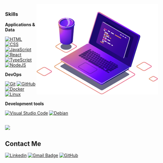 <img src="computer-illustration.png" alt="ilustração de um computador" min-width="400px" max-width="400px" width="400px" align="right">


<h3>Skills</h3>

**Applications & Data**

[![HTML](https://img.shields.io/badge/HTML-%23E34F26.svg?logo=html5&logoColor=white)](#)
[![CSS](https://img.shields.io/badge/CSS-1572B6?logo=css3&logoColor=fff)](#)
[![JavaScript](https://img.shields.io/badge/JavaScript-F7DF1E?logo=javascript&logoColor=000)](#)
[![React](https://img.shields.io/badge/React-%2320232a.svg?logo=react&logoColor=%2361DAFB)](#)
[![TypeScript](https://img.shields.io/badge/TypeScript-3178C6?logo=typescript&logoColor=fff)](#)
[![NodeJS](https://img.shields.io/badge/Node.js-6DA55F?logo=node.js&logoColor=white)](#)



**DevOps**

[![Git](https://img.shields.io/badge/Git-F05032?logo=git&logoColor=fff)](#)
[![GitHub](https://img.shields.io/badge/GitHub-%23121011.svg?logo=github&logoColor=white)](#)
[![Docker](https://img.shields.io/badge/Docker-2496ED?logo=docker&logoColor=fff)](#)
[![Linux](https://img.shields.io/badge/Linux-FCC624?logo=linux&logoColor=black)](#)

**Development tools**

[![Visual Studio Code](https://custom-icon-badges.demolab.com/badge/Visual%20Studio%20Code-0078d7.svg?logo=vsc&logoColor=white)](#)
[![Debian](https://img.shields.io/badge/Debian-A81D33?logo=debian&logoColor=fff)](#)

<br/>

<a href="https://github.com/iagopacheco01" title="Perfil do iago">
  <img height="180em" src="https://github-readme-stats.vercel.app/api?username=iagopacheco01&theme=dracula&show_icons=true" />
</a>

<h2>Contact Me</h2>

[![Linkedin](https://img.shields.io/badge/-iagopacheco-blue?style=flat-square&logo=Linkedin&logoColor=white&link=https://www.linkedin.com/in/iago-pacheco-120a88242/)](https://www.linkedin.com/in/iago-pacheco-120a88242/)
[![Gmail Badge](https://img.shields.io/badge/-contato@iagopacheco.com.br-006bed?style=flat-square&logo=Gmail&logoColor=white&link=mailto:SEU-EMAIL)](mailto:SEU-EMAIL)
[![GitHub](https://img.shields.io/github/followers/iagopacheco01?label=follow&style=social)](https://github.com/iagopacheco01)
